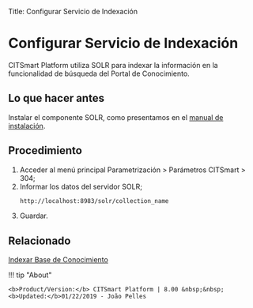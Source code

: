 Title: Configurar Servicio de Indexación

# Configurar Servicio de Indexación

CITSmart Platform utiliza SOLR para indexar la información en la funcionalidad de búsqueda del Portal de Conocimiento.


## Lo que hacer antes

Instalar el componente SOLR, como presentamos en el [manual de instalación][1].

## Procedimiento

1. Acceder al menú principal Parametrización > Parámetros CITSmart > 304;
2. Informar los datos del servidor SOLR;
    ```sh
    http://localhost:8983/solr/collection_name
    ```
3. Guardar.

## Relacionado

[Indexar Base de Conocimiento][2]

[1]:/es-es/citsmart-platform-8/get-started/installation-and-upgrade/download-software.html#servidor-de-indexacion-apache-solr_1
[2]:/es-es/citsmart-platform-8/platform-administration/data-indexing/management.html


!!! tip "About"

    <b>Product/Version:</b> CITSmart Platform | 8.00 &nbsp;&nbsp;
    <b>Updated:</b>01/22/2019 - João Pelles  
